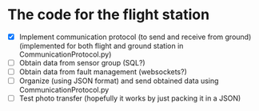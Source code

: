 # The code for the flight station

- [x] Implement communication protocol (to send and receive from ground) (implemented for both flight and ground station in CommunicationProtocol.py) 
- [ ] Obtain data from sensor group (SQL?)
- [ ] Obtain data from fault management (websockets?)
- [ ] Organize (using JSON format) and send obtained data using CommunicationProtocol.py
- [ ] Test photo transfer (hopefully it works by just packing it in a JSON)
